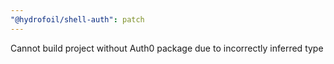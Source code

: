```yaml
---
"@hydrofoil/shell-auth": patch
---
```


Cannot build project without Auth0 package due to incorrectly inferred type
